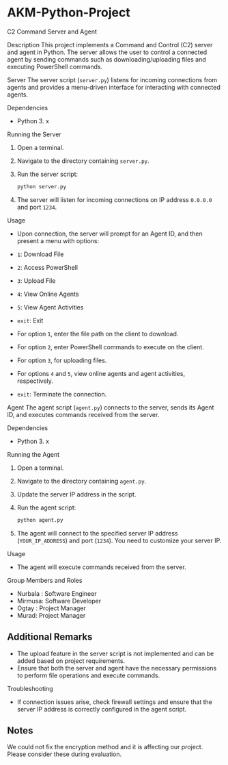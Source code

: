 # AKM-Python-Project

C2 Command Server and Agent

Description
This project implements a Command and Control (C2) server and agent in Python. The server allows the user to control a connected agent by sending commands such as downloading/uploading files and executing PowerShell commands.

Server
The server script (`server.py`) listens for incoming connections from agents and provides a menu-driven interface for interacting with connected agents.

Dependencies
- Python 3. x

Running the Server
1. Open a terminal.
2. Navigate to the directory containing `server.py`.
3. Run the server script:

    ```bash
    python server.py
    ```

4. The server will listen for incoming connections on IP address `0.0.0.0` and port `1234`.

Usage
- Upon connection, the server will prompt for an Agent ID, and then present a menu with options:
- `1`: Download File
- `2`: Access PowerShell
- `3`: Upload File  
- `4`: View Online Agents
- `5`: View Agent Activities
- `exit`: Exit

- For option `1`, enter the file path on the client to download.

- For option `2`, enter PowerShell commands to execute on the client.

- For option `3`, for uploading files.

- For options `4` and `5`, view online agents and agent activities, respectively.

- `exit`: Terminate the connection.

Agent
The agent script (`agent.py`) connects to the server, sends its Agent ID, and executes commands received from the server.

Dependencies
- Python 3. x

Running the Agent
1. Open a terminal.
2. Navigate to the directory containing `agent.py`.
3. Update the server IP address in the script.
4. Run the agent script:

    ```bash
    python agent.py
    ```

5. The agent will connect to the specified server IP address (`YOUR_IP_ADDRESS`) and port (`1234`).
You need to customize your server IP.

Usage
- The agent will execute commands received from the server.

Group Members and Roles
 - Nurbala : Software Engineer
 - Mirmusa:  Software Developer
 - Ogtay : Project Manager
 - Murad:  Project Manager
## Additional Remarks
- The upload feature in the server script is not implemented and can be added based on project requirements.
- Ensure that both the server and agent have the necessary permissions to perform file operations and execute commands.

Troubleshooting
- If connection issues arise, check firewall settings and ensure that the server IP address is correctly configured in the agent script.

## Notes
We could not fix the encryption method and it is affecting our project. Please consider these during evaluation.
